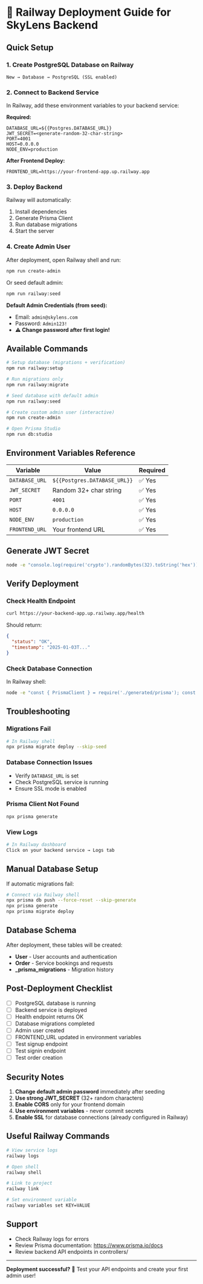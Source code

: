 # 🚂 Railway Deployment Guide for SkyLens Backend

## Quick Setup

### 1. Create PostgreSQL Database on Railway
```
New → Database → PostgreSQL (SSL enabled)
```

### 2. Connect to Backend Service

In Railway, add these environment variables to your backend service:

**Required:**
```env
DATABASE_URL=${{Postgres.DATABASE_URL}}
JWT_SECRET=<generate-random-32-char-string>
PORT=4001
HOST=0.0.0.0
NODE_ENV=production
```

**After Frontend Deploy:**
```env
FRONTEND_URL=https://your-frontend-app.up.railway.app
```

### 3. Deploy Backend

Railway will automatically:
1. Install dependencies
2. Generate Prisma Client
3. Run database migrations
4. Start the server

### 4. Create Admin User

After deployment, open Railway shell and run:
```bash
npm run create-admin
```

Or seed default admin:
```bash
npm run railway:seed
```

**Default Admin Credentials (from seed):**
- Email: `admin@skylens.com`
- Password: `Admin123!`
- **⚠️ Change password after first login!**

## Available Commands

```bash
# Setup database (migrations + verification)
npm run railway:setup

# Run migrations only
npm run railway:migrate

# Seed database with default admin
npm run railway:seed

# Create custom admin user (interactive)
npm run create-admin

# Open Prisma Studio
npm run db:studio
```

## Environment Variables Reference

| Variable | Value | Required |
|----------|-------|----------|
| `DATABASE_URL` | `${{Postgres.DATABASE_URL}}` | ✅ Yes |
| `JWT_SECRET` | Random 32+ char string | ✅ Yes |
| `PORT` | `4001` | ✅ Yes |
| `HOST` | `0.0.0.0` | ✅ Yes |
| `NODE_ENV` | `production` | ✅ Yes |
| `FRONTEND_URL` | Your frontend URL | ✅ Yes |

## Generate JWT Secret

```bash
node -e "console.log(require('crypto').randomBytes(32).toString('hex'))"
```

## Verify Deployment

### Check Health Endpoint
```bash
curl https://your-backend-app.up.railway.app/health
```

Should return:
```json
{
  "status": "OK",
  "timestamp": "2025-01-03T..."
}
```

### Check Database Connection

In Railway shell:
```bash
node -e "const { PrismaClient } = require('./generated/prisma'); const prisma = new PrismaClient(); prisma.\$connect().then(() => console.log('✅ Connected')).catch(e => console.error('❌', e));"
```

## Troubleshooting

### Migrations Fail
```bash
# In Railway shell
npx prisma migrate deploy --skip-seed
```

### Database Connection Issues
- Verify `DATABASE_URL` is set
- Check PostgreSQL service is running
- Ensure SSL mode is enabled

### Prisma Client Not Found
```bash
npx prisma generate
```

### View Logs
```bash
# In Railway dashboard
Click on your backend service → Logs tab
```

## Manual Database Setup

If automatic migrations fail:

```bash
# Connect via Railway shell
npx prisma db push --force-reset --skip-generate
npx prisma generate
npx prisma migrate deploy
```

## Database Schema

After deployment, these tables will be created:

- **User** - User accounts and authentication
- **Order** - Service bookings and requests
- **_prisma_migrations** - Migration history

## Post-Deployment Checklist

- [ ] PostgreSQL database is running
- [ ] Backend service is deployed
- [ ] Health endpoint returns OK
- [ ] Database migrations completed
- [ ] Admin user created
- [ ] FRONTEND_URL updated in environment variables
- [ ] Test signup endpoint
- [ ] Test signin endpoint
- [ ] Test order creation

## Security Notes

1. **Change default admin password** immediately after seeding
2. **Use strong JWT_SECRET** (32+ random characters)
3. **Enable CORS** only for your frontend domain
4. **Use environment variables** - never commit secrets
5. **Enable SSL** for database connections (already configured in Railway)

## Useful Railway Commands

```bash
# View service logs
railway logs

# Open shell
railway shell

# Link to project
railway link

# Set environment variable
railway variables set KEY=VALUE
```

## Support

- Check Railway logs for errors
- Review Prisma documentation: https://www.prisma.io/docs
- Review backend API endpoints in controllers/

---

**Deployment successful?** 🎉 Test your API endpoints and create your first admin user!

